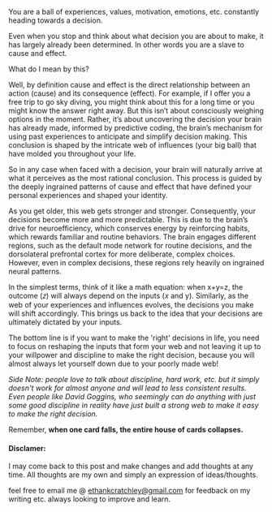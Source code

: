 You are a ball of experiences, values, motivation, emotions, etc. constantly heading towards a decision. 

Even when you stop and think about what decision you are about to make, it has largely already been determined. In other words you are a slave to cause and effect.

What do I mean by this?

Well, by definition cause and effect is the direct relationship between an action (cause) and its consequence (effect). For example, if I offer you a free trip to go sky diving, you might think about this for a long time or you might know the answer right away. But this isn’t about consciously weighing options in the moment. Rather, it’s about uncovering the decision your brain has already made, informed by predictive coding, the brain’s mechanism for using past experiences to anticipate and simplify decision making. This conclusion is shaped by the intricate web of influences (your big ball) that have molded you throughout your life.

So in any case when faced with a decision, your brain will naturally arrive at what it perceives as the most rational conclusion. This process is guided by the deeply ingrained patterns of cause and effect that have defined your personal experiences and shaped your identity.

As you get older, this web gets stronger and stronger. Consequently, your decisions become more and more predictable. This is due to the brain’s drive for neuroefficiency, which conserves energy by reinforcing habits, which rewards familiar and routine behaviors. The brain engages different regions, such as the default mode network for routine decisions, and the dorsolateral prefrontal cortex for more deliberate, complex choices. However, even in complex decisions, these regions rely heavily on ingrained neural patterns.

In the simplest terms, think of it like a math equation: when x+y=z, the outcome (𝑧) will always depend on the inputs (𝑥 and y). Similarly, as the web of your experiences and influences evolves, the decisions you make will shift accordingly. This brings us back to the idea that your decisions are ultimately dictated by your inputs. 

The bottom line is if you want to make the 'right' decisions in life, you need to focus on reshaping the inputs that form your web and not leaving it up to your willpower and discipline to make the right decision, because you will almost always let yourself down due to your poorly made web!

*Side Note: people love to talk about discipline, hard work, etc. but it simply doesn't work for almost anyone and will lead to less consistent results. Even people like David Goggins, who seemingly can do anything with just some good discipline in reality have just built a strong web to make it easy to make the right decision.*

Remember, **when one card falls, the entire house of cards collapses.**

#### Disclamer:
I may come back to this post and make changes and add thoughts at any time. All thoughts are my own and simply an expression of ideas/thoughts.

feel free to email me @ ethankcratchley@gmail.com for feedback on my writing etc. always looking to improve and learn.
